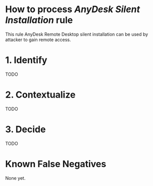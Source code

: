 # How to process *AnyDesk Silent Installation* rule
This rule AnyDesk Remote Desktop silent installation can be used by attacker to gain remote access.

# 1. Identify
TODO

# 2. Contextualize
TODO

# 3. Decide
TODO

# Known False Negatives
None yet.
